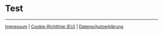 # Test 

---

[Impressum](https://www.uni-due.org/impressum) | [Cookie-Richtlinie (EU)](https://www.uni-due.org/cookie-richtlinie-eu/) | [Datenschutzerklärung](https://www.uni-due.org/datenschutzerklaerung/)
